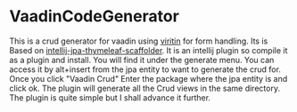 # VaadinCodeGenerator
This is a crud generator for vaadin using [viritin](https://github.com/viritin/viritin) for form handling. Its is Based
on [intellij-jpa-thymeleaf-scaffolder](https://github.com/petergeneric/intellij-jpa-thymeleaf-scaffolder). It is an intellij
 plugin so compile it as a plugin and install. You will find it under the generate menu. 
 You can access it by alt+insert from the jpa entity to want to generate the crud for. Once you click "Vaadin Crud" Enter the package where the jpa entity is and click ok.
 The plugin will generate all the Crud views in the same directory. The plugin is quite simple but I shall advance it
 further.
